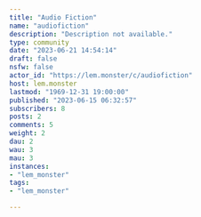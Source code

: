 ```yaml
---
title: "Audio Fiction" 
name: "audiofiction"
description: "Description not available."
type: community
date: "2023-06-21 14:54:14"
draft: false
nsfw: false
actor_id: "https://lem.monster/c/audiofiction"
host: lem.monster
lastmod: "1969-12-31 19:00:00"
published: "2023-06-15 06:32:57"
subscribers: 8
posts: 2
comments: 5
weight: 2
dau: 2
wau: 3
mau: 3
instances:
- "lem_monster"
tags: 
- "lem_monster"

---
```

